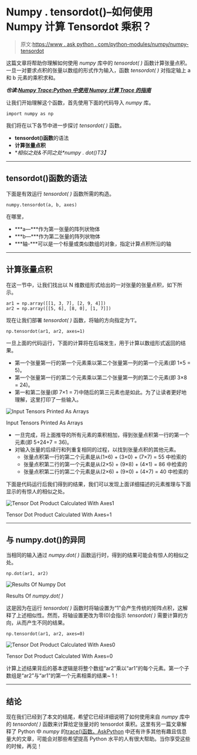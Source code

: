 # Numpy . tensordot()–如何使用 Numpy 计算 Tensordot 乘积？

> 原文:[https://www . ask python . com/python-modules/numpy/numpy-tensordot](https://www.askpython.com/python-modules/numpy/numpy-tensordot)

这篇文章将帮助你理解如何使用 *numpy* 库中的 *tensordot( )* 函数计算张量点积。一旦一对要求点积的张量以数组的形式作为输入，函数 *tensordot( )* 对指定轴上 a 和 b 元素的乘积求和。

***也读:[Numpy Trace:Python 中使用 Numpy 计算 Trace 的指南](https://www.askpython.com/python-modules/numpy/numpy-trace)***

让我们开始理解这个函数，首先使用下面的代码导入 *numpy* 库。

```
import numpy as np

```

我们将在以下各节中进一步探讨 *tensordot( )* 函数。

*   **tensordot()函数**的语法
*   **计算张量点积**
*   **相似之处&不同之处*numpy . dot()*T3】**

* * *

## tensordot()函数的语法

下面是有效运行 *tensordot( )* 函数所需的构造。

```
numpy.tensordot(a, b, axes)

```

在哪里，

*   ***a—***作为第一张量的阵列状物体
*   ***b—***作为第二张量的阵列状物体
*   ***轴-***可以是一个标量或类似数组的对象，指定计算点积所沿的轴

* * *

## 计算张量点积

在这一节中，让我们找出以 N 维数组形式给出的一对张量的张量点积，如下所示。

```
ar1 = np.array([[1, 3, 7], [2, 9, 4]])
ar2 = np.array([[5, 6], [8, 0], [1, 7]])

```

现在让我们部署 *tensordot( )* 函数，将轴的方向指定为‘1’。

```
np.tensordot(ar1, ar2, axes=1)

```

一旦上面的代码运行，下面的计算将在后端发生，用于计算以数组形式返回的结果。

*   第一个张量第一行的第一个元素乘以第二个张量第一列的第一个元素(即 1×5 = 5)。
*   第一个张量第一行的第二个元素乘以第二个张量第一列的第二个元素(即 3×8 = 24)。
*   第一和第二张量(即 7×1 = 7)中随后的第三元素也是如此。为了让读者更好地理解，这里打印了一些输入。

![Input Tensors Printed As Arrays](../Images/5c2e30e7974d0d698fce87f6105b75bf.png)

Input Tensors Printed As Arrays

*   一旦完成，将上面推导的所有元素的乘积相加，得到张量点积第一行的第一个元素(即 5+24+7 = 36)。
*   对输入张量的后续行和列重复相同的过程，以找到张量点积的其他元素。
    *   张量点积第一行的第二个元素是从(1×6) + (3×0) + (7×7) = 55 中检索的
    *   张量点积第二行的第一个元素是从(2×5) + (9×8) + (4×1) = 86 中检索的
    *   张量点积第二行的第二个元素是从(2×6) + (9×0) + (4×7) = 40 中检索的

下面是代码运行后我们得到的结果，我们可以发现上面详细描述的元素推理与下面显示的有惊人的相似之处。

![Tensor Dot Product Calculated With Axes1](../Images/3991af3f248c111c6daab061da40d170.png)

Tensor Dot Product Calculated With Axes=1

* * *

## 与 numpy.dot()的异同

当相同的输入通过 *numpy.dot( )* 函数运行时，得到的结果可能会有惊人的相似之处。

```
np.dot(ar1, ar2)

```

![Results Of Numpy Dot ](../Images/ef4b6921b1f09ec05d9f4f484af8723a.png)

Results Of *numpy.dot( )*

这是因为在运行 *tensordot( )* 函数时将轴设置为“1”会产生传统的矩阵点积，这解释了上述相似性。然而，将轴设置更改为零(0)会指示 *tensordot( )* 需要计算的方向，从而产生不同的结果。

```
np.tensordot(ar1, ar2, axes=0)

```

![Tensor Dot Product Calculated With Axes0](../Images/36cb3a4b5550c456420a6dfcfd632df4.png)

Tensor Dot Product Calculated With Axes=0

计算上述结果背后的基本逻辑是将整个数组“ar2”乘以“ar1”的每个元素。第一个子数组是“ar2”与“ar1”的第一个元素相乘的结果~ 1！

* * *

## 结论

现在我们已经到了本文的结尾，希望它已经详细说明了如何使用来自 *numpy* 库中的 *tensordot( )* 函数来计算给定张量对的 tensordot 乘积。这里有另一篇文章解释了 Python 中 *numpy* 的[trace()函数。AskPython](https://www.askpython.com/python/how-to-use-numpy-trace-in-python) 中还有许多其他有趣且信息量大的文章，可能会对那些希望提高 Python 水平的人有很大帮助。当你享受这些的时候，再见！